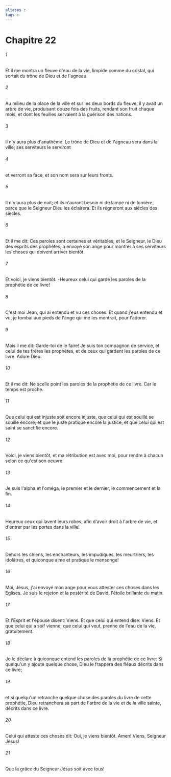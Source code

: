 ```yaml
---
aliases : 
tags : 
---
```


# Chapitre 22

###### 1
Et il me montra un fleuve d'eau de la vie, limpide comme du cristal, qui sortait du trône de Dieu et de l'agneau.
###### 2
Au milieu de la place de la ville et sur les deux bords du fleuve, il y avait un arbre de vie, produisant douze fois des fruits, rendant son fruit chaque mois, et dont les feuilles servaient à la guérison des nations.
###### 3
Il n'y aura plus d'anathème. Le trône de Dieu et de l'agneau sera dans la ville; ses serviteurs le serviront
###### 4
et verront sa face, et son nom sera sur leurs fronts.
###### 5
Il n'y aura plus de nuit; et ils n'auront besoin ni de lampe ni de lumière, parce que le Seigneur Dieu les éclairera. Et ils régneront aux siècles des siècles.
###### 6
Et il me dit: Ces paroles sont certaines et véritables; et le Seigneur, le Dieu des esprits des prophètes, a envoyé son ange pour montrer à ses serviteurs les choses qui doivent arriver bientôt.
###### 7
Et voici, je viens bientôt. -Heureux celui qui garde les paroles de la prophétie de ce livre!
###### 8
C'est moi Jean, qui ai entendu et vu ces choses. Et quand j'eus entendu et vu, je tombai aux pieds de l'ange qui me les montrait, pour l'adorer.
###### 9
Mais il me dit: Garde-toi de le faire! Je suis ton compagnon de service, et celui de tes frères les prophètes, et de ceux qui gardent les paroles de ce livre. Adore Dieu.
###### 10
Et il me dit: Ne scelle point les paroles de la prophétie de ce livre. Car le temps est proche.
###### 11
Que celui qui est injuste soit encore injuste, que celui qui est souillé se souille encore; et que le juste pratique encore la justice, et que celui qui est saint se sanctifie encore.
###### 12
Voici, je viens bientôt, et ma rétribution est avec moi, pour rendre à chacun selon ce qu'est son oeuvre.
###### 13
Je suis l'alpha et l'oméga, le premier et le dernier, le commencement et la fin.
###### 14
Heureux ceux qui lavent leurs robes, afin d'avoir droit à l'arbre de vie, et d'entrer par les portes dans la ville!
###### 15
Dehors les chiens, les enchanteurs, les impudiques, les meurtriers, les idolâtres, et quiconque aime et pratique le mensonge!
###### 16
Moi, Jésus, j'ai envoyé mon ange pour vous attester ces choses dans les Eglises. Je suis le rejeton et la postérité de David, l'étoile brillante du matin.
###### 17
Et l'Esprit et l'épouse disent: Viens. Et que celui qui entend dise: Viens. Et que celui qui a soif vienne; que celui qui veut, prenne de l'eau de la vie, gratuitement.
###### 18
Je le déclare à quiconque entend les paroles de la prophétie de ce livre: Si quelqu'un y ajoute quelque chose, Dieu le frappera des fléaux décrits dans ce livre;
###### 19
et si quelqu'un retranche quelque chose des paroles du livre de cette prophétie, Dieu retranchera sa part de l'arbre de la vie et de la ville sainte, décrits dans ce livre.
###### 20
Celui qui atteste ces choses dit: Oui, je viens bientôt. Amen! Viens, Seigneur Jésus!
###### 21
Que la grâce du Seigneur Jésus soit avec tous!
